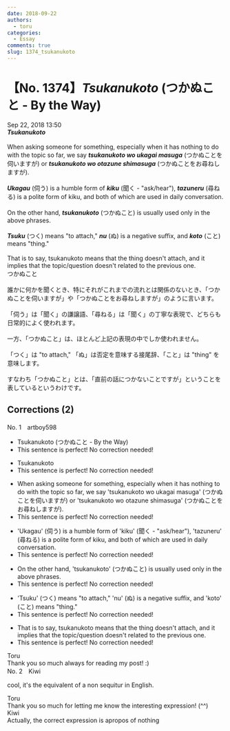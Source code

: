 ```yaml
---
date: 2018-09-22
authors:
  - toru
categories:
  - Essay
comments: true
slug: 1374_tsukanukoto
---
```


# 【No. 1374】<strong><em>Tsukanukoto</strong></em> (つかぬこと - By the Way)
<div class="date">Sep 22, 2018 13:50</div>
<div id="post"><div id="body_show_ori">
<strong><em>Tsukanukoto</strong></em><br/><br/>When asking someone for something, especially when it has nothing to do with the topic so far, we say <strong><em>tsukanukoto wo ukagai masuga</em></strong> (つかぬことを伺いますが) or <strong><em>tsukanukoto wo otazune shimasuga</em></strong> (つかぬことをお尋ねしますが).<br/><br/><strong><em>Ukagau</em></strong> (伺う) is a humble form of <strong><em>kiku</em></strong> (聞く - "ask/hear"), <strong><em>tazuneru</em></strong> (尋ねる) is a polite form of kiku, and both of which are used in daily conversation.<br/><br/>On the other hand, <strong><em>tsukanukoto</em></strong> (つかぬこと) is usually used only in the above phrases.<br/><br/><strong><em>Tsuku</em></strong> (つく) means "to attach," <strong><em>nu</em></strong> (ぬ) is a negative suffix, and <strong><em>koto</em></strong> (こと) means "thing."<br/><br/>That is to say, tsukanukoto means that the thing doesn't attach, and it implies that the topic/question doesn't related to the previous one.
</div></div>

<!-- more -->

<div id="post_ja"><div id="body_show_mo">
つかぬこと<br/><br/>誰かに何かを聞くとき、特にそれがこれまでの流れとは関係のないとき、「つかぬことを伺いますが」や「つかぬことをお尋ねしますが」のように言います。<br/><br/>「伺う」は「聞く」の謙譲語、「尋ねる」は「聞く」の丁寧な表現で、どちらも日常的によく使われます。<br/><br/>一方、「つかぬこと」は、ほとんど上記の表現の中でしか使われません。<br/><br/>「つく」は "to attach," 「ぬ」は否定を意味する接尾辞、「こと」は "thing" を意味します。<br/><br/>すなわち「つかぬこと」とは、「直前の話につかないことですが」ということを表しているというわけです。
</div></div>

## Corrections (2)
<div id="block"><div class="first_name"> No. 1　<span class="just_name">artboy598</span></div><div id="block2">
<ul class="correction_field">
<li class="incorrect">Tsukanukoto (つかぬこと - By the Way)</li>
<li class="corrected perfect">This sentence is perfect! No correction needed!</li>
</ul>
<ul class="correction_field">
<li class="incorrect">Tsukanukoto</li>
<li class="corrected perfect">This sentence is perfect! No correction needed!</li>
</ul>
<ul class="correction_field">
<li class="incorrect">When asking someone for something, especially when it has nothing to do with the topic so far, we say 'tsukanukoto wo ukagai masuga' (つかぬことを伺いますが) or 'tsukanukoto wo otazune shimasuga' (つかぬことをお尋ねしますが).</li>
<li class="corrected perfect">This sentence is perfect! No correction needed!</li>
</ul>
<ul class="correction_field">
<li class="incorrect">'Ukagau' (伺う) is a humble form of 'kiku' (聞く - "ask/hear"), 'tazuneru' (尋ねる) is a polite form of kiku, and both of which are used in daily conversation.</li>
<li class="corrected perfect">This sentence is perfect! No correction needed!</li>
</ul>
<ul class="correction_field">
<li class="incorrect">On the other hand, 'tsukanukoto' (つかぬこと) is usually used only in the above phrases.</li>
<li class="corrected perfect">This sentence is perfect! No correction needed!</li>
</ul>
<ul class="correction_field">
<li class="incorrect">'Tsuku' (つく) means "to attach," 'nu' (ぬ) is a negative suffix, and 'koto' (こと) means "thing."</li>
<li class="corrected perfect">This sentence is perfect! No correction needed!</li>
</ul>
<ul class="correction_field">
<li class="incorrect">That is to say, tsukanukoto means that the thing doesn't attach, and it implies that the topic/question doesn't related to the previous one.</li>
<li class="corrected perfect">This sentence is perfect! No correction needed!</li>
</ul>
</div><div class="name"><span class="just_name">Toru</span><br>
Thank you so much always for reading my post! :)
</div>
</div>
<div id="block"><div class="first_name"> No. 2　<span class="just_name">Kiwi</span></div><div id="block2">
<p class="comment_small">
 cool, it's the equivalent of a non sequitur in English.
</p>

</div><div class="name"><span class="just_name">Toru</span><br>
Thank you so much for letting me know the interesting expression! (^^)
</div>
<div class="name"><span class="just_name">Kiwi</span><br>
Actually, the correct expression is apropos of nothing
</div>
</div>
